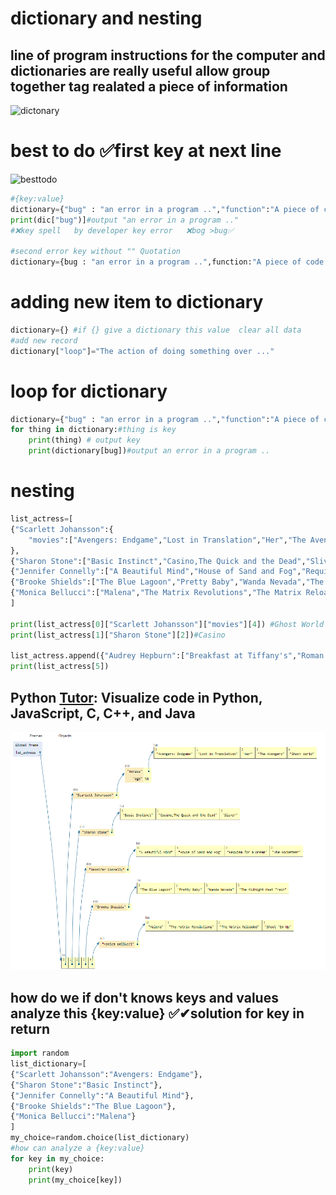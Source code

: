 # dictionary and nesting 

## line of program instructions for the computer and dictionaries are really useful allow group together tag realated a piece of information

![dictonary](https://raw.githubusercontent.com/wer340/python-angelayu/main/9_day-9/image/dictonarya.png)

# best to do ✅first key at next line    

![besttodo](https://raw.githubusercontent.com/wer340/python-angelayu/main/9_day-9/image/besttodo.png)

```python
#{key:value}  
dictionary={"bug" : "an error in a program ..","function":"A piece of code taht you can "} 
print(dic["bug")]#output "an error in a program .."
#❌key spell   by developer key error   ❌bog >bug✅

#second error key without "" Quotation  
dictionary={bug : "an error in a program ..",function:"A piece of code taht you can "}
```
# adding new item to dictionary
```python
dictionary={} #if {} give a dictionary this value  clear all data 
#add new record
dictionary["loop"]="The action of doing something over ..."
```
# loop for dictionary 
```python
dictionary={"bug" : "an error in a program ..","function":"A piece of code taht you can "} 
for thing in dictionary:#thing is key 
	print(thing) # output key
	print(dictionary[bug])#output an error in a program ..
  ```
  
# nesting
```python
list_actress=[
{"Scarlett Johansson":{
    "movies":["Avengers: Endgame","Lost in Translation","Her","The Avengers","Ghost World"],"age":38}
},
{"Sharon Stone":["Basic Instinct","Casino,The Quick and the Dead","Sliver"]},
{"Jennifer Connelly":["A Beautiful Mind","House of Sand and Fog","Requiem for a Dream","The Rocketeer"]},
{"Brooke Shields":["The Blue Lagoon","Pretty Baby","Wanda Nevada","The Midnight Meat Train"]},
{"Monica Bellucci":["Malena","The Matrix Revolutions","The Matrix Reloaded","Shoot 'Em Up"]}
]

print(list_actress[0]["Scarlett Johansson"]["movies"][4]) #Ghost World 
print(list_actress[1]["Sharon Stone"][2])#Casino

list_actress.append({"Audrey Hepburn":["Breakfast at Tiffany's","Roman Holiday","Charade","My Fair Lady"]})
print(list_actress[5])
```
## Python [Tutor](https://pythontutor.com/): Visualize code in Python, JavaScript, C, C++, and Java
![data srtucture](https://raw.githubusercontent.com/wer340/python-angelayu/main/day-9/image/Visualize%20png.png)

## how do we if don't knows keys and values analyze this {key:value} ✅✔solution for key in return
```python
import random
list_dictionary=[
{"Scarlett Johansson":"Avengers: Endgame"},
{"Sharon Stone":"Basic Instinct"},
{"Jennifer Connelly":"A Beautiful Mind"},
{"Brooke Shields":"The Blue Lagoon"},
{"Monica Bellucci":"Malena"}
]
my_choice=random.choice(list_dictionary)
#how can analyze a {key:value}
for key in my_choice:
	print(key)
	print(my_choice[key])
```
